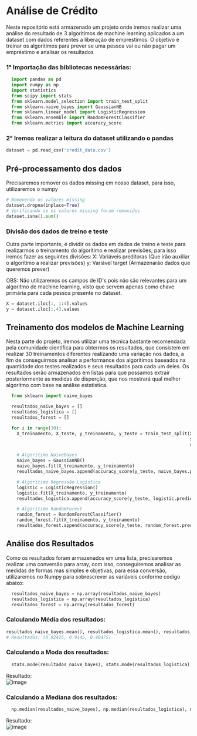 # Análise de Crédito
Neste repositório está armazenado um projeto onde iremos realizar uma análise do resultado de 3 algoritimos de machine learning aplicados a um dataset  com dados referentes a liberação de emprestimos. O objetivo é treinar os algoritimos para prever se uma pessoa vai ou não pagar um empréstimo e analisar os resultados

### 1° Importação das bibliotecas necessárias:

```python
  import pandas as pd
  import numpy as np
  import statistics
  from scipy import stats
  from sklearn.model_selection import train_test_split
  from sklearn.naive_bayes import GaussianNB
  from sklearn.linear_model import LogisticRegression
  from sklearn.ensemble import RandomForestClassifier
  from sklearn.metrics import accuracy_score
```

### 2° Iremos realizar a leitura do dataset utilizando o pandas
```python
dataset = pd.read_csv('credit_data.csv')
```

## Pré-processamento dos dados
Precisaremos remover os dados missing em nosso dataset, para isso, utilizaremos o numpy

```python
# Removendo os valores missing
dataset.dropna(inplace=True)
# Verificando se os valores missing foram removidos
dataset.isna().sum()
```

### Divisão dos dados de treino e teste
Outra parte importante, é dividir os dados em dados de treino e teste para realizarmos o treinamento do algoritimo e realizar previsões; para isso iremos fazer as seguintes divisões:
X: Variáveis preditoras (Que irão auxiliar o algoritimo a realizar previsões)
y: Variável target (Armazenarão dados que queremos prever)

OBS: Não utilizaremos os campos de ID's pois não são relevantes para um algoritmo de machine learning, visto que servem apenas como chave primária para cada pessoa presente no dataset.

```python
X = dataset.iloc[:, 1:4].values
y = dataset.iloc[:,4].values
```

## Treinamento dos modelos de Machine Learning
Nesta parte do projeto, iremos utilizar uma técnica bastante recomendada pela comunidade cientifica para obtermos os resultados, que consistem em realizar 30 treinamentos diferentes realizando uma variação nos dados, a fim de conseguirmos analisar a performance dos algoritimos baseados na quantidade dos testes realizados e seus resultados para cada um deles.
Os resultados serão armazenados em listas para que possamos extrair posteriormente as medidas de disperção, que nos mostrará qual melhor algoritmo com base na análise estatistica.

```python
  from sklearn import naive_bayes

  resultados_naive_bayes = []
  resultados_logistica = []
  resultados_forest = []

  for i in range(30):
    X_treinamento, X_teste, y_treinamento, y_teste = train_test_split(X,y, test_size=0.2, 
                                                                      stratify=y,
                                                                      random_state=i)

    # Algoritimo NaiveBayes
    naive_bayes = GaussianNB()
    naive_bayes.fit(X_treinamento, y_treinamento)
    resultados_naive_bayes.append(accuracy_score(y_teste, naive_bayes.predict(X_teste)))

    # Algoritimo Regressão Logistica
    logistic = LogisticRegression()
    logistic.fit(X_treinamento, y_treinamento)
    resultados_logistica.append(accuracy_score(y_teste, logistic.predict(X_teste)))

    # Algoritimo RandomForest
    random_forest = RandomForestClassifier()
    random_forest.fit(X_treinamento, y_treinamento)
    resultados_forest.append(accuracy_score(y_teste, random_forest.predict(X_teste)))

```

## Análise dos Resultados
Como os resultados foram armazenados em uma lista, precisaremos realizar uma conversão para array, com isso, conseguiremos analisar as medidas de formas mas simples e objetivas, para essa conversão, utilizaremos no Numpy para sobrescrever as variáveis conforme codigo abaixo:

```python
  resultados_naive_bayes = np.array(resultados_naive_bayes)
  resultados_logistica = np.array(resultados_logistica)
  resultados_forest = np.array(resultados_forest)
```

### Calculando Média dos resultados:
```python
resultados_naive_bayes.mean(), resultados_logistica.mean(), resultados_forest.mean()
# Resultados: (0.92425, 0.9145, 0.98475)
```

### Calculando a Moda dos resultados:
```python
  stats.mode(resultados_naive_bayes), stats.mode(resultados_logistica), stats.mode(resultados_forest)
```
Resultado: <br/>
![image](https://user-images.githubusercontent.com/31626353/189756576-5e216e0a-0875-4849-aad0-2b4c236cdc86.png)

### Calculando a Mediana dos resultados:
```python
  np.median(resultados_naive_bayes), np.median(resultados_logistica), np.median(resultados_forest)
```
Resultado: <br/> ![image](https://user-images.githubusercontent.com/31626353/189756939-16848ce9-be0a-4467-a971-96a4d37e8937.png)



